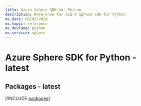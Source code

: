 ```yaml
---
title: Azure Sphere SDK for Python
description: Reference for Azure Sphere SDK for Python
ms.date: 08/01/2024
ms.topic: reference
ms.devlang: python
ms.service: sphere
---
```

# Azure Sphere SDK for Python - latest
## Packages - latest
[!INCLUDE [packages](sphere-index.md)]